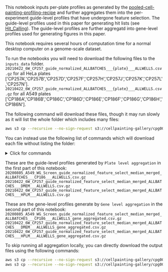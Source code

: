 This notebook inputs per-plate profiles as generated by the [pooled-cell-painting-profiling-recipe](https://github.com/broadinstitute/pooled-cell-painting-profiling-recipe) and further aggregates them into the per-experiment guide-level profiles that have undergone feature selection.
The guide-level profiles used in this paper for generating hit lists (see [Hit_Calling](../Hit_Calling/)).
The guide-level profiles are further aggregatd into gene-level profiles used for generating figures in this paper.

This notebook requires several hours of computation time for a normal desktop computer on a genome-scale dataset.

To run the notebooks you will need to download the following files to the `inputs_data` folder.
`20210422_6W_CP257_guide_normalized_ALLBATCHES___{plate}___ALLWELLS.csv.gz` for all HeLa plates ['CP257A','CP257B','CP257D','CP257F','CP257H','CP257J','CP257K','CP257L','CP257N'].
`20210422_6W_CP257_guide_normalized_ALLBATCHES___{plate}___ALLWELLS.csv.gz` for all A549 plates ['CP186A','CP186B','CP186C','CP186D','CP186E','CP186F','CP186G','CP186H','CP186N'].

The following command will download these files, though it may run slowly as it will list the whole folder which includes many files:
```bash
aws s3 cp --recursive --no-sign-request s3://cellpainting-gallery/cpg0021-periscope/broad/workspace/profiles/ inputs --exclude "*" --include "*20210422_6W_CP257_guide_normalized_ALLBATCHES___*" --include "*20200805_A549_WG_Screen_guide_normalized_ALLBATCHES___*"
```

You can instead use the following list of commands which will download each file without listing the folder:
<details>
<summary>Click for commands</summary>

```bash
aws s3 cp --no-sign-request s3://cellpainting-gallery/cpg0021-periscope/broad/workspace/profiles/A549/20200805_A549_WG_Screen_guide_normalized_ALLBATCHES___CP186A___ALLWELLS.csv.gz inputs/
aws s3 cp --no-sign-request s3://cellpainting-gallery/cpg0021-periscope/broad/workspace/profiles/A549/20200805_A549_WG_Screen_guide_normalized_ALLBATCHES___CP186B___ALLWELLS.csv.gz inputs/
aws s3 cp --no-sign-request s3://cellpainting-gallery/cpg0021-periscope/broad/workspace/profiles/A549/20200805_A549_WG_Screen_guide_normalized_ALLBATCHES___CP186C___ALLWELLS.csv.gz inputs/
aws s3 cp --no-sign-request s3://cellpainting-gallery/cpg0021-periscope/broad/workspace/profiles/A549/20200805_A549_WG_Screen_guide_normalized_ALLBATCHES___CP186D___ALLWELLS.csv.gz inputs/
aws s3 cp --no-sign-request s3://cellpainting-gallery/cpg0021-periscope/broad/workspace/profiles/A549/20200805_A549_WG_Screen_guide_normalized_ALLBATCHES___CP186E___ALLWELLS.csv.gz inputs/
aws s3 cp --no-sign-request s3://cellpainting-gallery/cpg0021-periscope/broad/workspace/profiles/A549/20200805_A549_WG_Screen_guide_normalized_ALLBATCHES___CP186F___ALLWELLS.csv.gz inputs/
aws s3 cp --no-sign-request s3://cellpainting-gallery/cpg0021-periscope/broad/workspace/profiles/A549/20200805_A549_WG_Screen_guide_normalized_ALLBATCHES___CP186G___ALLWELLS.csv.gz inputs/
aws s3 cp --no-sign-request s3://cellpainting-gallery/cpg0021-periscope/broad/workspace/profiles/A549/20200805_A549_WG_Screen_guide_normalized_ALLBATCHES___CP186H___ALLWELLS.csv.gz inputs/
aws s3 cp --no-sign-request s3://cellpainting-gallery/cpg0021-periscope/broad/workspace/profiles/A549/20200805_A549_WG_Screen_guide_normalized_ALLBATCHES___CP186N___ALLWELLS.csv.gz inputs/
aws s3 cp --no-sign-request s3://cellpainting-gallery/cpg0021-periscope/broad/workspace/profiles/HeLa/20210422_6W_CP257_guide_normalized_ALLBATCHES___CP257A___ALLWELLS.csv.gz inputs/
aws s3 cp --no-sign-request s3://cellpainting-gallery/cpg0021-periscope/broad/workspace/profiles/HeLa/20210422_6W_CP257_guide_normalized_ALLBATCHES___CP257B___ALLWELLS.csv.gz inputs/
aws s3 cp --no-sign-request s3://cellpainting-gallery/cpg0021-periscope/broad/workspace/profiles/HeLa/20210422_6W_CP257_guide_normalized_ALLBATCHES___CP257D___ALLWELLS.csv.gz inputs/
aws s3 cp --no-sign-request s3://cellpainting-gallery/cpg0021-periscope/broad/workspace/profiles/HeLa/20210422_6W_CP257_guide_normalized_ALLBATCHES___CP257F___ALLWELLS.csv.gz inputs/
aws s3 cp --no-sign-request s3://cellpainting-gallery/cpg0021-periscope/broad/workspace/profiles/HeLa/20210422_6W_CP257_guide_normalized_ALLBATCHES___CP257H___ALLWELLS.csv.gz inputs/
aws s3 cp --no-sign-request s3://cellpainting-gallery/cpg0021-periscope/broad/workspace/profiles/HeLa/20210422_6W_CP257_guide_normalized_ALLBATCHES___CP257J___ALLWELLS.csv.gz inputs/
aws s3 cp --no-sign-request s3://cellpainting-gallery/cpg0021-periscope/broad/workspace/profiles/HeLa/20210422_6W_CP257_guide_normalized_ALLBATCHES___CP257K___ALLWELLS.csv.gz inputs/
aws s3 cp --no-sign-request s3://cellpainting-gallery/cpg0021-periscope/broad/workspace/profiles/HeLa/20210422_6W_CP257_guide_normalized_ALLBATCHES___CP257L___ALLWELLS.csv.gz inputs/
aws s3 cp --no-sign-request s3://cellpainting-gallery/cpg0021-periscope/broad/workspace/profiles/HeLa/20210422_6W_CP257_guide_normalized_ALLBATCHES___CP257N___ALLWELLS.csv.gz inputs/
```
</details>

These are the guide-level profiles generated by `Plate level aggregation` in the first part of this notebook:
`20200805_A549_WG_Screen_guide_normalized_feature_select_median_merged_ALLBATCHES___CP186___ALLWELLS.csv.gz`  
`20210422_6W_CP257_guide_normalized_feature_select_median_merged_ALLBATCHES___DMEM___ALLWELLS.csv.gz`  
`20210422_6W_CP257_guide_normalized_feature_select_median_merged_ALLBATCHES___HPLM___ALLWELLS.csv.gz` 

These are the gene-level profiles generate by `Gene level aggregation` in the second part of this notebook:
`20200805_A549_WG_Screen_guide_normalized_feature_select_median_merged_ALLBATCHES___CP186___ALLWELLS_gene_aggregated.csv.gz`  
`20210422_6W_CP257_guide_normalized_feature_select_median_merged_ALLBATCHES___DMEM___ALLWELLS_gene_aggregated.csv.gz`  
`20210422_6W_CP257_guide_normalized_feature_select_median_merged_ALLBATCHES___HPLM___ALLWELLS_gene_aggregated.csv.gz` 

To skip running all aggregation locally, you can directly download the output files using the following commands:
```bash
aws s3 cp --recursive --no-sign-request s3://cellpainting-gallery/cpg0021-periscope/broad/workspace/profiles/A549/ outputs --exclude "*" --include "*20200805_A549_WG_Screen_guide_normalized_feature_select_median_merged_ALLBATCHES___*"
aws s3 cp --recursive --no-sign-request s3://cellpainting-gallery/cpg0021-periscope/broad/workspace/profiles/HeLa/ outputs --exclude "*" --include "*20210422_6W_CP257_guide_normalized_feature_select_median_merged_ALLBATCHES___*"
```
